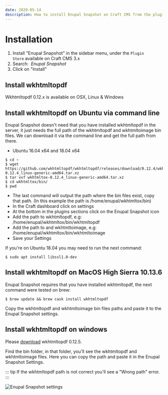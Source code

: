 ```yaml
---
date: 2020-05-14
description: How to install Enupal Snapshot on Craft CMS from the plugin store
---
```


# Installation

1.  Install "Enupal Snapshot" in the sidebar menu, under the `Plugin Store` available on Craft CMS 3.x
2.  Search:  _Enupal Snapshot_
3.  Click on "Install"

## Install wkhtmltopdf

Wkhtmltopdf 0.12.x is available on OSX, Linux & Windows

## Install wkhtmltopdf on Ubuntu via command line

Enupal Snapshot doesn't need that you have installed wkhtmltopdf in the server, it just needs the full path of the wkhtmltopdf and wkhtmltoimage bin files. We can download it via the command line and get the full path from there. 

- Ubuntu 16.04 x64 and 18.04 x64

```plaintext
$ cd ~
$ wget https://github.com/wkhtmltopdf/wkhtmltopdf/releases/download/0.12.4/wkhtmltox-0.12.4_linux-generic-amd64.tar.xz
$ tar vxf wkhtmltox-0.12.4_linux-generic-amd64.tar.xz
$ cd wkhtmltox/bin/
$ pwd
```

* The last command will output the path where the bin files exist, copy that path. (In this example the path is /home/enupal/wkhtmltox/bin)
* In the Craft dashboard click on settings
* At the bottom in the plugins sections click on the Enupal Snapshot icon
* Add the path to wkhtmltopdf, e.g:  /home/enupal/wkhtmltox/bin/wkhtmltopdf
* Add the path to and wkhtmltoimage, e.g:  /home/enupal/wkhtmltox/bin/wkhtmltoimage
* Save your Settings

If you're on Ubuntu 18.04 you may need to run the next command:

```plaintext
$ sudo apt install libssl1.0-dev
```

## Install wkhtmltopdf on MacOS High Sierra 10.13.6

Enupal Snapshot requires that you have installed wkhtmltopdf, the next command were tested on brew:

```plaintext
$ brew update && brew cask install wkhtmltopdf
```

Copy the wkhtmltopdf and wkhtmltoimage bin files paths and paste it to the Enupal Snapshot settings.

## Install wkhtmltopdf on windows

Please [download](https://wkhtmltopdf.org/downloads.html) wkhtmltopdf 0.12.5.  

Find the bin folder, in that folder, you'll see the wkhtmltopdf and wkhtmltoimage files. Here you can copy the path and paste it in the Enupal Snapshot Settings.

::: tip
If the wkhtmltopdf path is not correct you'll see a "Wrong path" error.
:::

![Enupal Snapshot settings](https://enupal.com/assets/docs/enupal-snapshot-25.png)